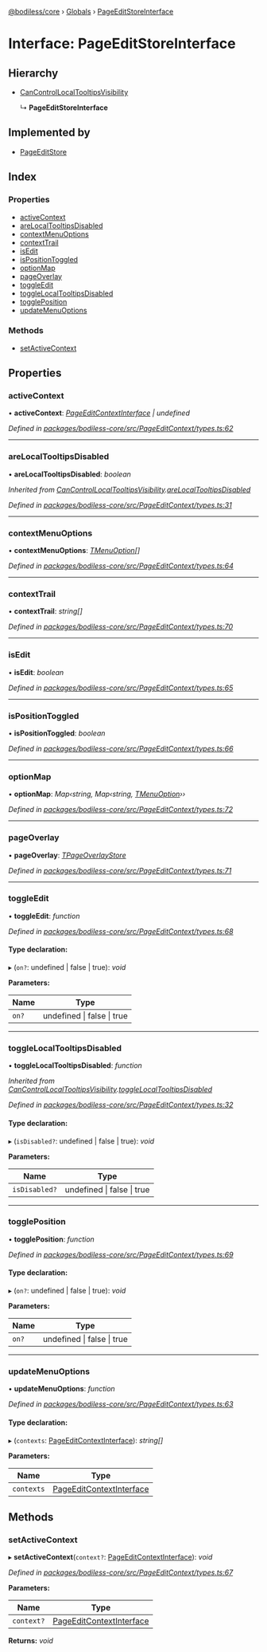 [@bodiless/core](../README.md) › [Globals](../globals.md) › [PageEditStoreInterface](pageeditstoreinterface.md)

# Interface: PageEditStoreInterface

## Hierarchy

* [CanControlLocalTooltipsVisibility](cancontrollocaltooltipsvisibility.md)

  ↳ **PageEditStoreInterface**

## Implemented by

* [PageEditStore](../classes/pageeditstore.md)

## Index

### Properties

* [activeContext](pageeditstoreinterface.md#activecontext)
* [areLocalTooltipsDisabled](pageeditstoreinterface.md#arelocaltooltipsdisabled)
* [contextMenuOptions](pageeditstoreinterface.md#contextmenuoptions)
* [contextTrail](pageeditstoreinterface.md#contexttrail)
* [isEdit](pageeditstoreinterface.md#isedit)
* [isPositionToggled](pageeditstoreinterface.md#ispositiontoggled)
* [optionMap](pageeditstoreinterface.md#optionmap)
* [pageOverlay](pageeditstoreinterface.md#pageoverlay)
* [toggleEdit](pageeditstoreinterface.md#toggleedit)
* [toggleLocalTooltipsDisabled](pageeditstoreinterface.md#togglelocaltooltipsdisabled)
* [togglePosition](pageeditstoreinterface.md#toggleposition)
* [updateMenuOptions](pageeditstoreinterface.md#updatemenuoptions)

### Methods

* [setActiveContext](pageeditstoreinterface.md#setactivecontext)

## Properties

###  activeContext

• **activeContext**: *[PageEditContextInterface](pageeditcontextinterface.md) | undefined*

*Defined in [packages/bodiless-core/src/PageEditContext/types.ts:62](https://github.com/johnsonandjohnson/Bodiless-JS/blob/3382d54/packages/bodiless-core/src/PageEditContext/types.ts#L62)*

___

###  areLocalTooltipsDisabled

• **areLocalTooltipsDisabled**: *boolean*

*Inherited from [CanControlLocalTooltipsVisibility](cancontrollocaltooltipsvisibility.md).[areLocalTooltipsDisabled](cancontrollocaltooltipsvisibility.md#arelocaltooltipsdisabled)*

*Defined in [packages/bodiless-core/src/PageEditContext/types.ts:31](https://github.com/johnsonandjohnson/Bodiless-JS/blob/3382d54/packages/bodiless-core/src/PageEditContext/types.ts#L31)*

___

###  contextMenuOptions

• **contextMenuOptions**: *[TMenuOption](../globals.md#tmenuoption)[]*

*Defined in [packages/bodiless-core/src/PageEditContext/types.ts:64](https://github.com/johnsonandjohnson/Bodiless-JS/blob/3382d54/packages/bodiless-core/src/PageEditContext/types.ts#L64)*

___

###  contextTrail

• **contextTrail**: *string[]*

*Defined in [packages/bodiless-core/src/PageEditContext/types.ts:70](https://github.com/johnsonandjohnson/Bodiless-JS/blob/3382d54/packages/bodiless-core/src/PageEditContext/types.ts#L70)*

___

###  isEdit

• **isEdit**: *boolean*

*Defined in [packages/bodiless-core/src/PageEditContext/types.ts:65](https://github.com/johnsonandjohnson/Bodiless-JS/blob/3382d54/packages/bodiless-core/src/PageEditContext/types.ts#L65)*

___

###  isPositionToggled

• **isPositionToggled**: *boolean*

*Defined in [packages/bodiless-core/src/PageEditContext/types.ts:66](https://github.com/johnsonandjohnson/Bodiless-JS/blob/3382d54/packages/bodiless-core/src/PageEditContext/types.ts#L66)*

___

###  optionMap

• **optionMap**: *Map‹string, Map‹string, [TMenuOption](../globals.md#tmenuoption)››*

*Defined in [packages/bodiless-core/src/PageEditContext/types.ts:72](https://github.com/johnsonandjohnson/Bodiless-JS/blob/3382d54/packages/bodiless-core/src/PageEditContext/types.ts#L72)*

___

###  pageOverlay

• **pageOverlay**: *[TPageOverlayStore](../globals.md#tpageoverlaystore)*

*Defined in [packages/bodiless-core/src/PageEditContext/types.ts:71](https://github.com/johnsonandjohnson/Bodiless-JS/blob/3382d54/packages/bodiless-core/src/PageEditContext/types.ts#L71)*

___

###  toggleEdit

• **toggleEdit**: *function*

*Defined in [packages/bodiless-core/src/PageEditContext/types.ts:68](https://github.com/johnsonandjohnson/Bodiless-JS/blob/3382d54/packages/bodiless-core/src/PageEditContext/types.ts#L68)*

#### Type declaration:

▸ (`on?`: undefined | false | true): *void*

**Parameters:**

Name | Type |
------ | ------ |
`on?` | undefined &#124; false &#124; true |

___

###  toggleLocalTooltipsDisabled

• **toggleLocalTooltipsDisabled**: *function*

*Inherited from [CanControlLocalTooltipsVisibility](cancontrollocaltooltipsvisibility.md).[toggleLocalTooltipsDisabled](cancontrollocaltooltipsvisibility.md#togglelocaltooltipsdisabled)*

*Defined in [packages/bodiless-core/src/PageEditContext/types.ts:32](https://github.com/johnsonandjohnson/Bodiless-JS/blob/3382d54/packages/bodiless-core/src/PageEditContext/types.ts#L32)*

#### Type declaration:

▸ (`isDisabled?`: undefined | false | true): *void*

**Parameters:**

Name | Type |
------ | ------ |
`isDisabled?` | undefined &#124; false &#124; true |

___

###  togglePosition

• **togglePosition**: *function*

*Defined in [packages/bodiless-core/src/PageEditContext/types.ts:69](https://github.com/johnsonandjohnson/Bodiless-JS/blob/3382d54/packages/bodiless-core/src/PageEditContext/types.ts#L69)*

#### Type declaration:

▸ (`on?`: undefined | false | true): *void*

**Parameters:**

Name | Type |
------ | ------ |
`on?` | undefined &#124; false &#124; true |

___

###  updateMenuOptions

• **updateMenuOptions**: *function*

*Defined in [packages/bodiless-core/src/PageEditContext/types.ts:63](https://github.com/johnsonandjohnson/Bodiless-JS/blob/3382d54/packages/bodiless-core/src/PageEditContext/types.ts#L63)*

#### Type declaration:

▸ (`contexts`: [PageEditContextInterface](pageeditcontextinterface.md)): *string[]*

**Parameters:**

Name | Type |
------ | ------ |
`contexts` | [PageEditContextInterface](pageeditcontextinterface.md) |

## Methods

###  setActiveContext

▸ **setActiveContext**(`context?`: [PageEditContextInterface](pageeditcontextinterface.md)): *void*

*Defined in [packages/bodiless-core/src/PageEditContext/types.ts:67](https://github.com/johnsonandjohnson/Bodiless-JS/blob/3382d54/packages/bodiless-core/src/PageEditContext/types.ts#L67)*

**Parameters:**

Name | Type |
------ | ------ |
`context?` | [PageEditContextInterface](pageeditcontextinterface.md) |

**Returns:** *void*

